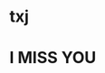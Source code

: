 # txj
<html>
<head>
</head>
<link rel="stylesheet" type="text/css" href="LL.css" />
 <script type="text/javascript" src="LL.js"></script>
<body>
<div>
</div>
<h1>I MISS YOU</h1>
<div class="d2">
</div>
</body>
</html>
